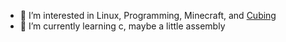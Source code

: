 - 👀 I’m interested in Linux, Programming, Minecraft, and [Cubing](https://en.wikipedia.org/wiki/Cubing)
- 🌱 I’m currently learning c, maybe a little assembly
<!---
RaspBella/RaspBella is a ✨ special ✨ repository because its `README.md` (this file) appears on your GitHub profile.
You can click the Preview link to take a look at your changes.
--->
